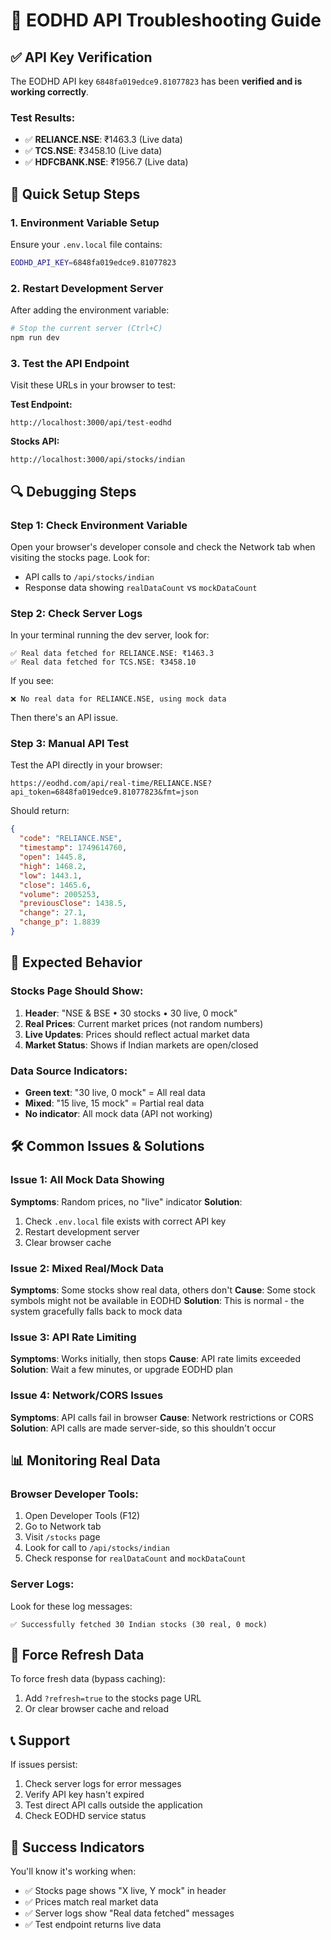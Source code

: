 # 🔧 EODHD API Troubleshooting Guide

## ✅ API Key Verification

The EODHD API key `6848fa019edce9.81077823` has been **verified and is working correctly**. 

### Test Results:
- ✅ **RELIANCE.NSE**: ₹1463.3 (Live data)
- ✅ **TCS.NSE**: ₹3458.10 (Live data)  
- ✅ **HDFCBANK.NSE**: ₹1956.7 (Live data)

## 🚀 Quick Setup Steps

### 1. Environment Variable Setup
Ensure your `.env.local` file contains:
```bash
EODHD_API_KEY=6848fa019edce9.81077823
```

### 2. Restart Development Server
After adding the environment variable:
```bash
# Stop the current server (Ctrl+C)
npm run dev
```

### 3. Test the API Endpoint
Visit these URLs in your browser to test:

**Test Endpoint:**
```
http://localhost:3000/api/test-eodhd
```

**Stocks API:**
```
http://localhost:3000/api/stocks/indian
```

## 🔍 Debugging Steps

### Step 1: Check Environment Variable
Open your browser's developer console and check the Network tab when visiting the stocks page. Look for:
- API calls to `/api/stocks/indian`
- Response data showing `realDataCount` vs `mockDataCount`

### Step 2: Check Server Logs
In your terminal running the dev server, look for:
```
✅ Real data fetched for RELIANCE.NSE: ₹1463.3
✅ Real data fetched for TCS.NSE: ₹3458.10
```

If you see:
```
❌ No real data for RELIANCE.NSE, using mock data
```

Then there's an API issue.

### Step 3: Manual API Test
Test the API directly in your browser:
```
https://eodhd.com/api/real-time/RELIANCE.NSE?api_token=6848fa019edce9.81077823&fmt=json
```

Should return:
```json
{
  "code": "RELIANCE.NSE",
  "timestamp": 1749614760,
  "open": 1445.8,
  "high": 1468.2,
  "low": 1443.1,
  "close": 1465.6,
  "volume": 2005253,
  "previousClose": 1438.5,
  "change": 27.1,
  "change_p": 1.8839
}
```

## 🎯 Expected Behavior

### Stocks Page Should Show:
1. **Header**: "NSE & BSE • 30 stocks • 30 live, 0 mock"
2. **Real Prices**: Current market prices (not random numbers)
3. **Live Updates**: Prices should reflect actual market data
4. **Market Status**: Shows if Indian markets are open/closed

### Data Source Indicators:
- **Green text**: "30 live, 0 mock" = All real data
- **Mixed**: "15 live, 15 mock" = Partial real data
- **No indicator**: All mock data (API not working)

## 🛠️ Common Issues & Solutions

### Issue 1: All Mock Data Showing
**Symptoms**: Random prices, no "live" indicator
**Solution**: 
1. Check `.env.local` file exists with correct API key
2. Restart development server
3. Clear browser cache

### Issue 2: Mixed Real/Mock Data
**Symptoms**: Some stocks show real data, others don't
**Cause**: Some stock symbols might not be available in EODHD
**Solution**: This is normal - the system gracefully falls back to mock data

### Issue 3: API Rate Limiting
**Symptoms**: Works initially, then stops
**Cause**: API rate limits exceeded
**Solution**: Wait a few minutes, or upgrade EODHD plan

### Issue 4: Network/CORS Issues
**Symptoms**: API calls fail in browser
**Cause**: Network restrictions or CORS
**Solution**: API calls are made server-side, so this shouldn't occur

## 📊 Monitoring Real Data

### Browser Developer Tools:
1. Open Developer Tools (F12)
2. Go to Network tab
3. Visit `/stocks` page
4. Look for call to `/api/stocks/indian`
5. Check response for `realDataCount` and `mockDataCount`

### Server Logs:
Look for these log messages:
```
✅ Successfully fetched 30 Indian stocks (30 real, 0 mock)
```

## 🔄 Force Refresh Data

To force fresh data (bypass caching):
1. Add `?refresh=true` to the stocks page URL
2. Or clear browser cache and reload

## 📞 Support

If issues persist:
1. Check server logs for error messages
2. Verify API key hasn't expired
3. Test direct API calls outside the application
4. Check EODHD service status

## 🎉 Success Indicators

You'll know it's working when:
- ✅ Stocks page shows "X live, Y mock" in header
- ✅ Prices match real market data
- ✅ Server logs show "Real data fetched" messages
- ✅ Test endpoint returns live data
